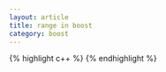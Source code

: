 ```yaml
---
layout: article
title: range in boost
category: boost
---
```


{% highlight c++ %}
{% endhighlight %}


